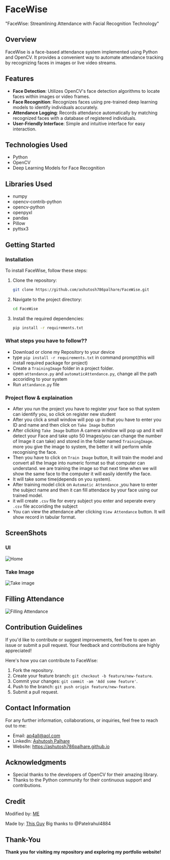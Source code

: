 # FaceWise

"FaceWise: Streamlining Attendance with Facial Recognition Technology"

## Overview

FaceWise is a face-based attendance system implemented using Python and OpenCV. It provides a convenient way to automate attendance tracking by recognizing faces in images or live video streams.

## Features

- **Face Detection**: Utilizes OpenCV's face detection algorithms to locate faces within images or video frames.
- **Face Recognition**: Recognizes faces using pre-trained deep learning models to identify individuals accurately.
- **Attendance Logging**: Records attendance automatically by matching recognized faces with a database of registered individuals.
- **User-Friendly Interface**: Simple and intuitive interface for easy interaction.

## Technologies Used

- Python
- OpenCV
- Deep Learning Models for Face Recognition

## Libraries Used

- numpy
- opencv-contrib-python
- opencv-python
- openpyxl
- pandas
- Pillow
- pyttsx3


## Getting Started

### Installation

To install FaceWise, follow these steps:

1. Clone the repository:
    ```bash
    git clone https://github.com/ashutosh786palhare/FaceWise.git
    ```

2. Navigate to the project directory:
    ```bash
    cd FaceWise
    ```

3. Install the required dependencies:
    ```bash
    pip install -r requirements.txt
    ```
	
### What steps you have to follow??
- Download or clone my Repository to your device
- type `pip install -r requirements.txt` in command prompt(this will install required package for project)
- Create a `TrainingImage` folder in a project folder.
- open `attendance.py` and `automaticAttendance.py`, change all the path accoriding to your system
- Run `attandance.py` file

### Project flow & explaination
- After you run the project you have to register your face so that system can identify you, so click on register new student
- After you click a small window will pop up in that you have to enter you ID and name and then click on `Take Image` button
- After clicking `Take Image` button A camera window will pop up and it will detect your Face and take upto 50 Images(you can change the number of Image it can take) and stored in the folder named `TrainingImage`. more you give the image to system, the better it will perform while recognising the face.
- Then you have to click on `Train Image` button, It will train the model and convert all the Image into numeric format so that computer can understand. we are training the image so that next time when we will show the same face to the computer it will easily identify the face.
- It will take some time(depends on you system).
- After training model click on `Automatic Attendance` ,you have to enter the subject name and then it can fill attendace by your face using our trained model.
- it will create `.csv` file for every subject you enter and seperate every `.csv` file accoriding the subject
- You can view the attendance after clicking `View Attendance` button. It will show record in tabular format.
   
## ScreenShots
### UI

![Home](https://github.com/ashutosh786palhare/FaceWise/assets/53346137/94726082-86b9-43b0-af84-25ac27806faf)

### Take Image

![Take image](https://github.com/ashutosh786palhare/FaceWise/assets/53346137/113fe53b-4410-486c-85be-371bc39f25e3)

## Filling Attendance

![Filling Attendance](https://github.com/ashutosh786palhare/FaceWise/assets/53346137/a5fd4334-4e26-4439-9a3c-78993d7aad66)


## Contribution Guidelines
If you'd like to contribute or suggest improvements, feel free to open an issue or submit a pull request. Your feedback and contributions are highly appreciated!

Here's how you can contribute to FaceWise:
1. Fork the repository.
2. Create your feature branch: `git checkout -b feature/new-feature`.
3. Commit your changes: `git commit -am 'Add some feature'`.
4. Push to the branch: `git push origin feature/new-feature`.
5. Submit a pull request.

## Contact Information
For any further information, collaborations, or inquiries, feel free to reach out to me:
- Email: ap4all@aol.com
- LinkedIn: [Ashutosh Palhare](https://in.linkedin.com/in/ashutosh786palhare)
- Website: https://ashutosh786palhare.github.io

## Acknowledgments
- Special thanks to the developers of OpenCV for their amazing library.
- Thanks to the Python community for their continuous support and contributions.

## Credit
Modified by: [ME](https://github.com/ashutosh786palhare)

Made by: [This Guy](https://github.com/Patelrahul4884) Big thanks to @Patelrahul4884


## Thank-You
**Thank you for visiting my repository and exploring my portfolio website!**


   

